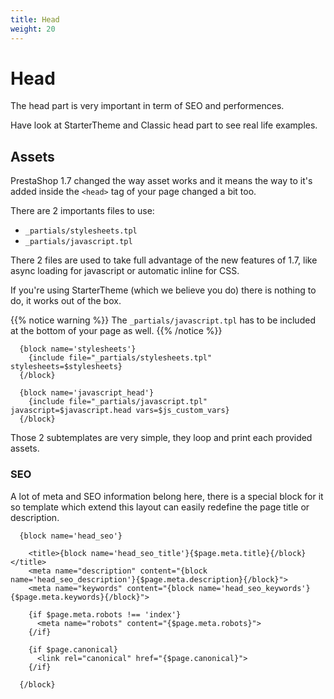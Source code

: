 ```yaml
---
title: Head
weight: 20
---
```


# Head

The head part is very important in term of SEO and performences.

Have look at StarterTheme and Classic head part to see real life examples.


## Assets

PrestaShop 1.7 changed the way asset works and it means the way to it's added
inside the `<head>` tag of your page changed a bit too.

There are 2 importants files to use:

* `_partials/stylesheets.tpl`
* `_partials/javascript.tpl`

There 2 files are used to take full advantage of the new features of 1.7, like async
loading for javascript or automatic inline for CSS.

If you're using StarterTheme (which we believe you do) there is nothing to do,
it works out of the box.

{{% notice warning %}}
  The `_partials/javascript.tpl` has to be included at the bottom of your page as well.
{{% /notice %}}

```html+smarty
  {block name='stylesheets'}
    {include file="_partials/stylesheets.tpl" stylesheets=$stylesheets}
  {/block}

  {block name='javascript_head'}
    {include file="_partials/javascript.tpl" javascript=$javascript.head vars=$js_custom_vars}
  {/block}
```

Those 2 subtemplates are very simple, they loop and print each provided assets.


### SEO

A lot of meta and SEO information belong here, there is a special block for it
so template which extend this layout can easily redefine the page title or
description.

```html+smarty
  {block name='head_seo'}

    <title>{block name='head_seo_title'}{$page.meta.title}{/block}</title>
    <meta name="description" content="{block name='head_seo_description'}{$page.meta.description}{/block}">
    <meta name="keywords" content="{block name='head_seo_keywords'}{$page.meta.keywords}{/block}">

    {if $page.meta.robots !== 'index'}
      <meta name="robots" content="{$page.meta.robots}">
    {/if}

    {if $page.canonical}
      <link rel="canonical" href="{$page.canonical}">
    {/if}

  {/block}
```
